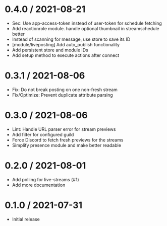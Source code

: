 # 0.4.0 / 2021-08-21

  * Sec: Use app-access-token instead of user-token for schedule fetching
  * Add reactionrole module. handle optional thumbnail in streamschedule better
  * Instead of scanning for message, use store to save its ID
  * [module/liveposting] Add auto\_publish functionality
  * Add persistent store and module IDs
  * Add setup method to execute actions after connect

# 0.3.1 / 2021-08-06

  * Fix: Do not break posting on one non-fresh stream
  * Fix/Optimize: Prevent duplicate attribute parsing

# 0.3.0 / 2021-08-06

  * Lint: Handle URL parser error for stream previews
  * Add filter for configured guild
  * Force Discord to fetch fresh previews for the streams
  * Simplify presence module and make better readable

# 0.2.0 / 2021-08-01

  * Add polling for live-streams (#1)
  * Add more documentation

# 0.1.0 / 2021-07-31

  * Initial release
